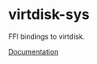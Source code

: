 # virtdisk-sys #
FFI bindings to virtdisk.

[Documentation](https://retep998.github.io/doc/virtdisk-sys/)
